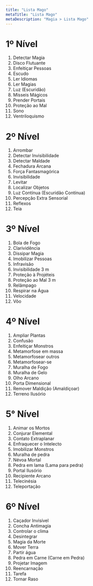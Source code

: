 ```yaml
---
title: "Lista Mago"
metaTitle: "Lista Mago"
metaDescription: "Magia > Lista Mago"
---
```


# 1º Nível
01. Detectar Magia
02. Disco Flutuante
03. Enfeitiçar Pessoas
04. Escudo
05. Ler Idiomas
06. Ler Magias
07. Luz (Escuridão)
08. Mísseis Mágicos
09. Prender Portais
10. Proteção ao Mal
11. Sono
12. Ventriloquismo

# 2º Nível
01. Arrombar
02. Detectar Invisibilidade
03. Detectar Maldade
04. Fechadura Arcana
05. Força Fantasmagórica
06. Invisibilidade
07. Levitar
08. Localizar Objetos
09. Luz Contínua (Escuridão Contínua)
10. Percepção Extra Sensorial
11. Reflexos
12. Teia


# 3º Nível
01. Bola de Fogo
02. Clarividência
03. Dissipar Magia
04. Imobilizar Pessoas
05. Infravisão
06. Invisibilidade 3 m
07. Proteção à Projéteis
08. Proteção ao Mal 3 m
09. Relâmpago
10. Respirar na Água
11. Velocidade
12. Vôo


# 4º Nível
01. Ampliar Plantas
02. Confusão
03. Enfeitiçar Monstros
04. Metamorfose em massa
05. Metamorfosear outros
06. Metamorfosear-se
07. Muralha de Fogo
08. Muralha de Gelo
09. Olho Arcano
10. Porta Dimensional
11. Remover Maldição (Amaldiçoar)
12. Terreno Ilusório


# 5° Nível
01. Animar os Mortos
02. Conjurar Elemental
03. Contato Extraplanar
04. Enfraquecer o Intelecto
05. Imobilizar Monstros
06. Muralha de pedra
07. Névoa Mortal
08. Pedra em lama (Lama para pedra)
09. Portal Ilusório
10. Recipiente Arcano
11. Telecinésia
12. Teleportação


# 6º Nível
01. Caçador Invisível
02. Concha Antimagia
03. Controlar o clima
04. Desintegrar
05. Magia da Morte
06. Mover Terra
07. Partir água 
08. Pedra em Carne (Carne em Pedra)
09. Projetar Imagem
10. Reencarnação
11. Tarefa
12. Tornar Raso

